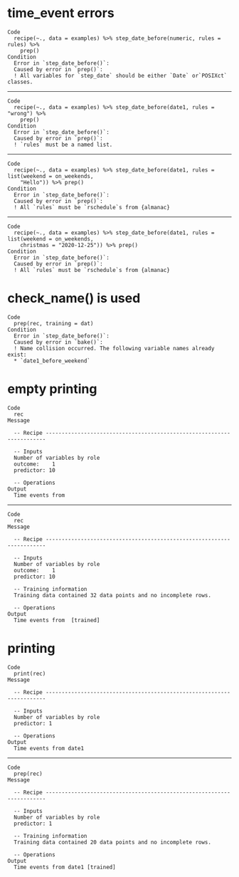 # time_event errors

    Code
      recipe(~., data = examples) %>% step_date_before(numeric, rules = rules) %>%
        prep()
    Condition
      Error in `step_date_before()`:
      Caused by error in `prep()`:
      ! All variables for `step_date` should be either `Date` or`POSIXct` classes.

---

    Code
      recipe(~., data = examples) %>% step_date_before(date1, rules = "wrong") %>%
        prep()
    Condition
      Error in `step_date_before()`:
      Caused by error in `prep()`:
      ! `rules` must be a named list.

---

    Code
      recipe(~., data = examples) %>% step_date_before(date1, rules = list(weekend = on_weekends,
        "Hello")) %>% prep()
    Condition
      Error in `step_date_before()`:
      Caused by error in `prep()`:
      ! All `rules` must be `rschedule`s from {almanac}

---

    Code
      recipe(~., data = examples) %>% step_date_before(date1, rules = list(weekend = on_weekends,
        christmas = "2020-12-25")) %>% prep()
    Condition
      Error in `step_date_before()`:
      Caused by error in `prep()`:
      ! All `rules` must be `rschedule`s from {almanac}

# check_name() is used

    Code
      prep(rec, training = dat)
    Condition
      Error in `step_date_before()`:
      Caused by error in `bake()`:
      ! Name collision occurred. The following variable names already exist:
      * `date1_before_weekend`

# empty printing

    Code
      rec
    Message
      
      -- Recipe ----------------------------------------------------------------------
      
      -- Inputs 
      Number of variables by role
      outcome:    1
      predictor: 10
      
      -- Operations 
    Output
      Time events from 

---

    Code
      rec
    Message
      
      -- Recipe ----------------------------------------------------------------------
      
      -- Inputs 
      Number of variables by role
      outcome:    1
      predictor: 10
      
      -- Training information 
      Training data contained 32 data points and no incomplete rows.
      
      -- Operations 
    Output
      Time events from  [trained]

# printing

    Code
      print(rec)
    Message
      
      -- Recipe ----------------------------------------------------------------------
      
      -- Inputs 
      Number of variables by role
      predictor: 1
      
      -- Operations 
    Output
      Time events from date1

---

    Code
      prep(rec)
    Message
      
      -- Recipe ----------------------------------------------------------------------
      
      -- Inputs 
      Number of variables by role
      predictor: 1
      
      -- Training information 
      Training data contained 20 data points and no incomplete rows.
      
      -- Operations 
    Output
      Time events from date1 [trained]


